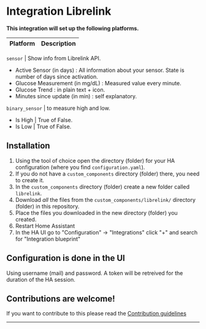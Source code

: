 # Integration Librelink


[integration_librelink]: https://github.com/gillesvs/librelink.git
[buymecoffee]: https://www.buymeacoffee.com/gillesvs

**This integration will set up the following platforms.**

Platform | Description
-- | --

`sensor` | Show info from Librelink API.
- Active Sensor (in days) : All information about your sensor. State is number of days since activation.
- Glucose Measurement (in mg/dL) : Measured value every minute.
- Glucose Trend : in plain text + icon.
- Minutes since update (in min) : self explanatory.

`binary_sensor` | to measure high and low.
- Is High | True of False.
- Is Low  | True of False.

## Installation

1. Using the tool of choice open the directory (folder) for your HA configuration (where you find `configuration.yaml`).
1. If you do not have a `custom_components` directory (folder) there, you need to create it.
1. In the `custom_components` directory (folder) create a new folder called `librelink`.
1. Download _all_ the files from the `custom_components/librelink/` directory (folder) in this repository.
1. Place the files you downloaded in the new directory (folder) you created.
1. Restart Home Assistant
1. In the HA UI go to "Configuration" -> "Integrations" click "+" and search for "Integration blueprint"

## Configuration is done in the UI

Using username (mail) and password.
A token will be retreived for the duration of the HA session.

## Contributions are welcome!

If you want to contribute to this please read the [Contribution guidelines](CONTRIBUTING.md)

***

